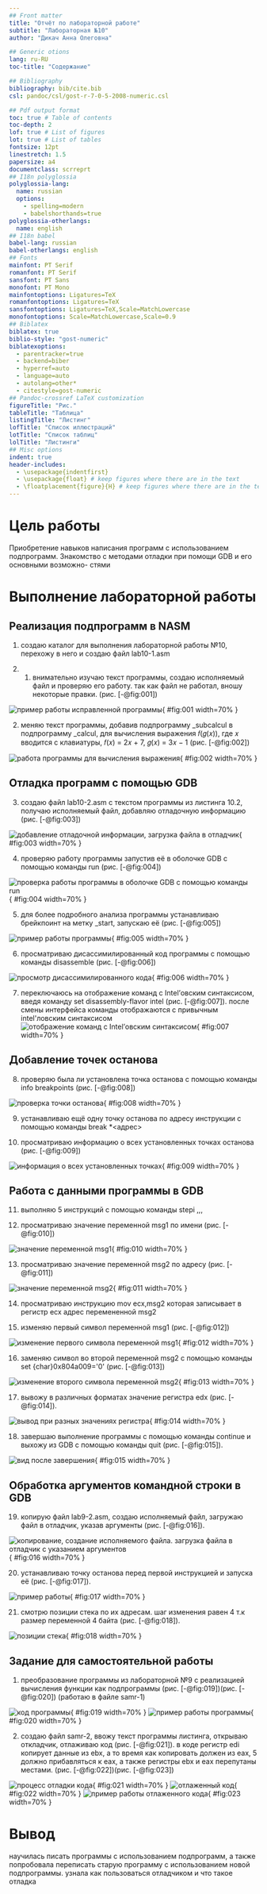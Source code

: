 ```yaml
---
## Front matter
title: "Отчёт по лабораторной работе"
subtitle: "Лабораторная №10"
author: "Дикач Анна Олеговна"

## Generic otions
lang: ru-RU
toc-title: "Содержание"

## Bibliography
bibliography: bib/cite.bib
csl: pandoc/csl/gost-r-7-0-5-2008-numeric.csl

## Pdf output format
toc: true # Table of contents
toc-depth: 2
lof: true # List of figures
lot: true # List of tables
fontsize: 12pt
linestretch: 1.5
papersize: a4
documentclass: scrreprt
## I18n polyglossia
polyglossia-lang:
  name: russian
  options:
	- spelling=modern
	- babelshorthands=true
polyglossia-otherlangs:
  name: english
## I18n babel
babel-lang: russian
babel-otherlangs: english
## Fonts
mainfont: PT Serif
romanfont: PT Serif
sansfont: PT Sans
monofont: PT Mono
mainfontoptions: Ligatures=TeX
romanfontoptions: Ligatures=TeX
sansfontoptions: Ligatures=TeX,Scale=MatchLowercase
monofontoptions: Scale=MatchLowercase,Scale=0.9
## Biblatex
biblatex: true
biblio-style: "gost-numeric"
biblatexoptions:
  - parentracker=true
  - backend=biber
  - hyperref=auto
  - language=auto
  - autolang=other*
  - citestyle=gost-numeric
## Pandoc-crossref LaTeX customization
figureTitle: "Рис."
tableTitle: "Таблица"
listingTitle: "Листинг"
lofTitle: "Список иллюстраций"
lotTitle: "Список таблиц"
lolTitle: "Листинги"
## Misc options
indent: true
header-includes:
  - \usepackage{indentfirst}
  - \usepackage{float} # keep figures where there are in the text
  - \floatplacement{figure}{H} # keep figures where there are in the text
---
```


# Цель работы

Приобретение навыков написания программ с использованием подпрограмм.
Знакомство с методами отладки при помощи GDB и его основными возможно-
стями

# Выполнение лабораторной работы
## Реализация подпрограмм в NASM

1. создаю каталог для выполнения лабораторной работы №10, перехожу в него и создаю файл lab10-1.asm

2. 1) внимательно изучаю текст программы, создаю исполняемый файл и проверяю его работу. так как файл не работал, вношу некоторые правки. (рис. [-@fig:001])

![пример работы исправленной программы](image/pic1.png){ #fig:001 width=70% }


2) меняю текст программы, добавив подпрограмму _subcalcul в подпрограмму _calcul, для вычисления выражения 𝑓(𝑔(𝑥)), где 𝑥 вводится с клавиатуры, 𝑓(𝑥) = 2𝑥 + 7, 𝑔(𝑥) = 3𝑥 − 1 (рис. [-@fig:002])

![работа программы для вычисления выражения](image/pic2.png){ #fig:002 width=70% }


## Отладка программ с помощью GDB

3. создаю файл lab10-2.asm с текстом программы из листинга 10.2, получаю исполняемый файл, добавляю отладочную информацию (рис. [-@fig:003])

![добавление отладочной информации, загрузка файла в отладчик](image/pic3.png){ #fig:003 width=70% }

4. проверяю работу программы запустив её в оболочке GDB с помощью команды run (рис. [-@fig:004])

![проверка работы программы в оболочке GDB с помощью команды run](image/pic4.png){ #fig:004 width=70% }

5. для более подробного анализа программы устанавливаю брейкпоинт на метку _start, запускаю её (рис. [-@fig:005])

![пример работы программы](image/pic5.png){ #fig:005 width=70% }

6. просматриваю дисассимилированный код программы с помощью команды disassemble (рис. [-@fig:006])

![просмотр дисассимилированного кода](image/pic6.png){ #fig:006 width=70% }

7. переключаюсь на отображение команд с Intel’овским синтаксисом, введя команду set disassembly-flavor intel (рис. [-@fig:007]). после смены интерфейса команды отображаются с привычным intel'ловским синтаксисом
![отображение команд с Intel’овским синтаксисом](image/pic7.png){ #fig:007 width=70% }

## Добавление точек останова

8. проверяю была ли установлена точка останова с помощью команды info breakpoints (рис. [-@fig:008])

![проверка точки останова](image/pic8.png){ #fig:008 width=70% }

9. устанавливаю ещё одну точку останова по адресу инструкции с помощью команды break *<адрес>

10. просматриваю информацию о всех установленных точках останова (рис. [-@fig:009])

![информация о всех установленных точках](image/pic9.png){ #fig:009 width=70% }

## Работа с данными программы в GDB

11. выполняю 5 инструкций с помощью команды stepi ,,,

12. просматриваю значение переменной msg1 по имени (рис. [-@fig:010])

![значение переменной msg1](image/pic10.png){ #fig:010 width=70% }

13. просматриваю значение переменной msg2 по адресу (рис. [-@fig:011])

![значение переменной msg2](image/pic11.png){ #fig:011 width=70% }

14. просматриваю инструкцию mov ecx,msg2 которая записывает в регистр ecx адрес перемененной msg2 

15. изменяю первый символ переменной msg1 (рис. [-@fig:012])

![изменение первого символа переменной msg1](image/pic12.png){ #fig:012 width=70% }

16. заменяю символ во второй переменной msg2 с помощью команды set {char}0x804a009='0' (рис. [-@fig:013])

![изменение второго символа переменной msg2](image/pic13.png){ #fig:013 width=70% }

17. вывожу в различных форматах значение регистра edx (рис. [-@fig:014]). 

![вывод при разных значениях регистра](image/pic14.png){ #fig:014 width=70% }

18. завершаю выполнение программы с помощью команды continue и выхожу из GDB с помощью команды
quit (рис. [-@fig:015]). 

![вид после завершения](image/pic15.png){ #fig:015 width=70% }

## Обработка аргументов командной строки в GDB

19. копирую файл lab9-2.asm, создаю исполняемый файл, загружаю файл в отладчик, указав аргументы (рис. [-@fig:016]). 

![копирование, создание исполняемого файла. загрузка файла в отладчик с указанием аргументов](image/pic16.png){ #fig:016 width=70% }


20. устанавливаю точку останова перед первой инструкцией и запуска её (рис. [-@fig:017]). 

![пример работы](image/pic17.png){ #fig:017 width=70% }

21. смотрю позиции стека по их адресам. шаг изменения равен 4 т.к размер переменной 4 байта (рис. [-@fig:018]). 

![позиции стека](image/pic18.png){ #fig:018 width=70% }

## Задание для самостоятельной работы

1. преобразование программы из лабораторной №9 с реализацией вычисления функции как подпрограммы (рис. [-@fig:019])(рис. [-@fig:020]) (работаю в файле samr-1)

![код программы](image/pic19.png){ #fig:019 width=70% }
![пример работы программы](image/pic20.png){ #fig:020 width=70% }

2. создаю файл samr-2, ввожу текст программы листинга, открываю откладчик, отлаживаю код (рис. [-@fig:021]). в коде регистр edi копирует данные из еbx, а то время как копировать должен из eax, 5 должно прибавляться к eax, а также регистры ebx и eax перепутаны местами. (рис. [-@fig:022])(рис. [-@fig:023])

![процесс отладки кода](image/pic21.png){ #fig:021 width=70% }
![отлаженный код](image/pic22.png){ #fig:022 width=70% }
![пример работы отлаженного кода](image/pic23.png){ #fig:023 width=70% }


# Вывод

научилась писать программы с использованием подпрограмм, а также попробовала переписать старую программу с использованием новой подпрограммы. узнала как пользоваться отладчиком и что такое отладка

